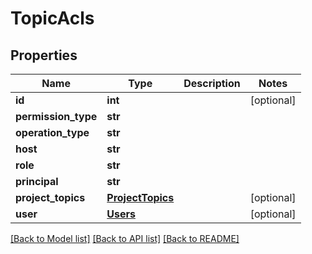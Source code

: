 # TopicAcls

## Properties
Name | Type | Description | Notes
------------ | ------------- | ------------- | -------------
**id** | **int** |  | [optional] 
**permission_type** | **str** |  | 
**operation_type** | **str** |  | 
**host** | **str** |  | 
**role** | **str** |  | 
**principal** | **str** |  | 
**project_topics** | [**ProjectTopics**](ProjectTopics.md) |  | [optional] 
**user** | [**Users**](Users.md) |  | [optional] 

[[Back to Model list]](../README.md#documentation-for-models) [[Back to API list]](../README.md#documentation-for-api-endpoints) [[Back to README]](../README.md)

